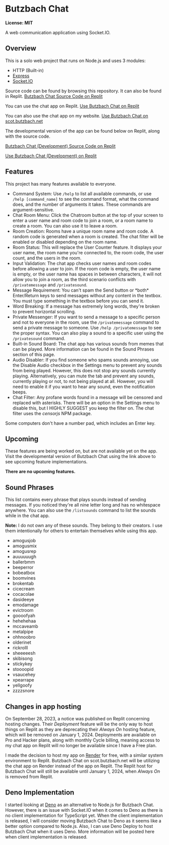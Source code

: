 # Butzbach Chat
__License: MIT__

A web communication application using Socket.IO.

## Overview
This is a solo web project that runs on Node.js and uses 3 modules:

* HTTP (Built-in)
* [Express](https://expressjs.com)
* [Socket.IO](https://socket.io)

Source code can be found by browsing this repository. It can also be found in Replit.
[Butzbach Chat Source Code on Replit](https://replit.com/@SButzbach07/Butzbach-Chat)

You can use the chat app on Replit.
[Use Butzbach Chat on Replit](https://butzbach-chat.sbutzbach07.repl.co)

You can also use the chat app on my website.
[Use Butzbach Chat on scot.butzbach.net](https://scot.butzbach.net/chat.php)

The developmental version of the app can be found below on Replit, along with the source code.

[Butzbach Chat (Development) Source Code on Replit](https://replit.com/@SButzbach07/Butzbach-Chat-Development)

[Use Butzbach Chat (Development) on Replit](https://butzbach-chat-development.sbutzbach07.repl.co)

## Features
This project has many features available to everyone.
* Command System: Use `/help` to list all available commands, or use `/help [command_name]` to see the command format, what the command does, and the number of arguments it takes. These commands are argument-sensitive.
* Chat Room Menu: Click the Chatroom button at the top of your screen to enter a user name and room code to join a room, or a room name to create a room. You can also use it to leave a room.
* Room Creation: Rooms have a unique room name and room code. A random code is generated when a room is created. The chat filter will be enabled or disabled depending on the room name.
* Room Status: This will replace the User Counter feature. It displays your user name, the room name you're connected to, the room code, the user count, and the users in the room.
* Input Validation: The chat app checks user names and room codes before allowing a user to join. If the room code is empty, the user name is empty, or the user name has spaces in between characters, it will not allow you to join a room, as the third scenario conflicts with `/privatemessage` and `/privatesound`.
* Message Requirement: You can't spam the Send button or \*both\* Enter/Return keys to send messages without any content in the textbox. You must type something in the textbox before you can send it.
* Word Breaking: If a message has extremely long words, they're broken to prevent horizontal scrolling.
* Private Messenger: If you want to send a message to a specific person and not to everyone in the room, use the `/privatemessage` command to send a private message to someone. Use `/help /privatemessage` to see the proper syntax. You can also play a sound to a specific user using the `/privatesound` command.
* Built-in Sound Board: The chat app has various sounds from memes that can be played. More information can be found in the Sound Phrases section of this page.
* Audio Disabler: If you find someone who spams sounds annoying, use the Disable Audio checkbox in the Settings menu to prevent any sounds from being played. However, this does not stop any sounds currently playing. Alternatively, you can mute the tab and prevent any sounds, currently playing or not, to not being played at all. However, you will need to enable it if you want to hear any sound, even the notification beeps.
* Chat Filter: Any profane words found in a message will be censored and replaced with asterisks. There will be an option in the Settings menu to disable this, but I HIGHLY SUGGEST you keep the filter on. The chat filter uses the _censorjs_ NPM package.

Some computers don't have a number pad, which includes an Enter key.

## Upcoming

These features are being worked on, but are not available yet on the app. Visit the developmental version of Butzbach Chat using the link above to see upcoming feature implementations.

__There are no upcoming features.__

## Sound Phrases
This list contains every phrase that plays sounds instead of sending messages. If you noticed they're all nine letter long and has no whitespace anywhere. You can also use the `/listsounds` command to list the sounds while in the chat app.

__Note:__ I do not own any of these sounds. They belong to their creators. I use them intentionally for others to entertain themselves while using this app.

* amogusjob
* amogusmix
* amogusrep
* auuuuuugh
* ballerbmm
* beeperror
* bobeatbox
* boomvines
* brokentab
* cicecream
* cocacolae
* dasideeye
* emodamage
* evictroom
* goooofyah
* hehehehaa
* mccaveamb
* metalpipe
* ohhnoobro
* olderinet
* rickrolll
* sheeeeesh
* skibisong
* stickykey
* stoooopid
* vsaucehey
* xpearrape
* yellgoofy
* zzzzsnore

## Changes in app hosting
On September 28, 2023, a notice was published on Replit concerning hosting changes. Their _Deployment_ feature will be the only way to host things on Replit as they are deprecating their _Always On_ hosting feature, which will be removed on January 1, 2024. Deployments are available on Pro and Hacker plans, along with monthly Cycle billing, meaning access to my chat app on Replit will no longer be available since I have a Free plan.

I made the decision to host my app on [Render](https://render.com) for free, with a similar system environment to Replit. Butzbach Chat on scot.butzbach.net will be utilizing the chat app on Render instead of the app on Replit. The Replit host for Butzbach Chat will still be available until January 1, 2024, when _Always On_ is removed from Replit.

## Deno Implementation
I started looking at [Deno](https://deno.com) as an alternative to Node.js for Butzbach Chat. However, there is an issue with Socket.IO when it comes to Deno as there is no client implementation for TypeScript yet. When the client implementation is released, I will consider moving Butzbach Chat to Deno as it seems like a better option compared to Node.js. Also, I can use Deno Deploy to host Butzbach Chat when it uses Deno. More information will be posted here when client implementation is released.
